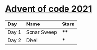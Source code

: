 # [Advent of code 2021](https://adventofcode.com)
<table>
  <tr style="font-weight: bold;">
    <td>Day</td>
    <td>Name</td>
    <td>Stars</td>
  </tr>
  <tbody>
    <tr>
      <td>Day 1</td>  
      <td>Sonar Sweep</td>  
      <td><b>**</b></td>  
    </tr>
    <tr>
      <td>Day 2</td>  
      <td>Dive!</td>  
      <td><b>*</b></td>  
    </tr>
  </tbody>
</table>
